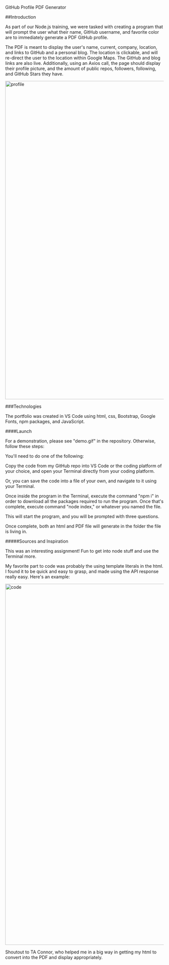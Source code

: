 GitHub Profile PDF Generator

##Introduction

As part of our Node.js training, we were tasked with creating a program that will prompt the user what their name, GitHub username, and favorite color are to immediately generate a PDF GitHub profile.

The PDF is meant to display the user's name, current, company, location, and links to GitHub and a personal blog. The location is clickable, and will re-direct the user to the location within Google Maps. The GitHub and blog links are also live. Additionally, using an Axios call, the page should display their profile picture, and the amount of public repos, followers, following, and GitHub Stars they have.

<img width="1013" alt="profile" src="https://user-images.githubusercontent.com/53587397/71793646-3f1b2480-3003-11ea-87ea-879ebb627315.png">

###Technologies

The portfolio was created in VS Code using html, css, Bootstrap, Google Fonts, npm packages, and JavaScript.

####Launch

For a demonstration, please see "demo.gif" in the repository. Otherwise, follow these steps:

You'll need to do one of the following:

Copy the code from my GitHub repo into VS Code or the coding platform of your choice, and open your Terminal directly from your coding platform.

Or, you can save the code into a file of your own, and navigate to it using your Terminal.

Once inside the program in the Terminal, execute the command "npm i" in order to download all the packages required to run the program. Once that's complete, execute command "node index," or whatever you named the file.

This will start the program, and you will be prompted with three questions.

Once complete, both an html and PDF file will generate in the folder the file is living in.

#####Sources and Inspiration

This was an interesting assignment! Fun to get into node stuff and use the Terminal more.

My favorite part to code was probably the using template literals in the html. I found it to be quick and easy to grasp, and made using the API response really easy. Here's an example:

<img width="1149" alt="code" src="https://user-images.githubusercontent.com/53587397/71793626-2ad72780-3003-11ea-967d-2845987972ef.png">

Shoutout to TA Connor, who helped me in a big way in getting my html to convert into the PDF and display appropriately.
